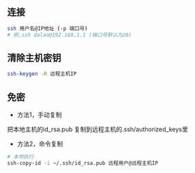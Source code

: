 <!--
 * @Description: 
 * @Version: 1.0
 * @Author: DaLao
 * @Email: dalao_li@163.com
 * @Date: 2021-12-11 21:39:25
 * @LastEditors: DaLao
 * @LastEditTime: 2021-12-13 20:27:54
-->

## 连接

```sh
ssh 用户名@IP地址 (-p 端口号)
# 例,ssh dalao@192.168.1.1 (端口号默认为20)
```

## 清除主机密钥

```sh
ssh-keygen -R 远程主机IP
``` 

## 免密

- 方法1，手动复制

把本地主机的id_rsa.pub 复制到远程主机的.ssh/authorized_keys里

- 方法2，命令复制

```sh
# 本地执行
ssh-copy-id -i ~/.ssh/id_rsa.pub 远程用户@远程主机IP
```